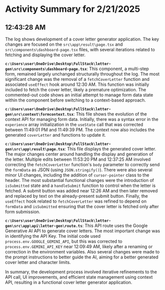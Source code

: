 # Activity Summary for 2/21/2025

## 12:43:28 AM
The log shows development of a cover letter generator application.  The key changes are focused on the `src\app\result\page.tsx` and `src\components\dashboard-page.tsx` files, with several iterations related to fetching and displaying the cover letter.

**`c:\Users\user\OneDrive\Desktop\FullStack\letter-gen\src\components\dashboard-page.tsx`**: This component, a multi-step form, remained largely unchanged structurally throughout the log. The most significant change was the removal of a `fetchCoverLetter` function and associated `useEffect` hook  around 12:30 AM. This function was initially included to fetch the cover letter, likely a premature optimization.  The commented-out code shows an initial attempt to manage form data state within the component before switching to a context-based approach.


**`c:\Users\user\OneDrive\Desktop\FullStack\letter-gen\src\context\formcontext.tsx`**: This file shows the evolution of the context API for managing form data.  Initially, there was a syntax error in the `experience` array initialization in the `useState` call that was corrected between 11:49:01 PM and 11:49:39 PM.  The context now also includes the generated `coverLetter` and functions to update it.


**`c:\Users\user\OneDrive\Desktop\FullStack\letter-gen\src\app\result\page.tsx`**: This file displays the generated cover letter. The major changes center around handling the display and generation of the letter.  Multiple edits between 11:53:20 PM and 12:37:25 AM involved correcting the `fetchCoverLetter` function's `body` parameter to correctly send the `formData` as JSON (using `JSON.stringify()`). There were also several minor UI changes, including the addition of `cursor-pointer` class to the header. The most substantial functional changes were the introduction of `isSubmitted` state and a `handleSubmit` function to control when the letter is fetched. A submit button was added near 12:26 AM and then later removed and replaced by text on the already-present submit button. Finally, the `useEffect` hook related to `fetchCoverLetter`  was refined to depend on `formData` and `isSubmitted` ensuring that the cover letter is fetched only after form submission.


**`c:\Users\user\OneDrive\Desktop\FullStack\letter-gen\src\app\api\letter-gen\route.ts`**: This API route uses the Google Generative AI API to generate cover letters. The most important change was in identifying the API Key. The initial code used `process.env.GOOGLE_GEMINI_API`, but this was corrected to `process.env.GEMINI_API_KEY` near 12:09:49 AM, likely after a renaming or correction in the environment variables.  Also several changes were made to the prompt instructions to better guide the AI, aiming for a better generated cover letter and character limits.

In summary, the development process involved iterative refinements to the API call, UI improvements, and efficient state management using context API, resulting in a functional cover letter generator application.
